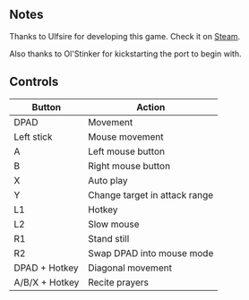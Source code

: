 ## Notes

Thanks to Ulfsire for developing this game. Check it on [Steam](https://store.steampowered.com/app/2128270/Path_of_Achra/).

Also thanks to Ol'Stinker for kickstarting the port to begin with.


## Controls

| Button | Action |
|--|--| 
|DPAD|Movement|
|Left stick|Mouse movement|
|A|Left mouse button|
|B|Right mouse button|
|X|Auto play|
|Y|Change target in attack range |
|L1|Hotkey|
|L2|Slow mouse|
|R1|Stand still|
|R2|Swap DPAD into mouse mode|
|DPAD + Hotkey|Diagonal movement|
|A/B/X + Hotkey|Recite prayers|



